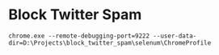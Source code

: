 # Block Twitter Spam
`chrome.exe --remote-debugging-port=9222 --user-data-dir=D:\Projects\block_twitter_spam\selenum\ChromeProfile`